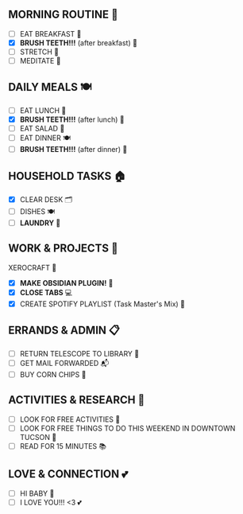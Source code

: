 ## MORNING ROUTINE 🌅
- [ ] EAT BREAKFAST 🍳
- [x] **BRUSH TEETH!!!** (after breakfast) 🦷
- [ ] STRETCH 🤸
- [ ] MEDITATE 🧘

## DAILY MEALS 🍽️
- [ ] EAT LUNCH 🥪
- [x] **BRUSH TEETH!!!** (after lunch) 🦷
- [ ] EAT SALAD 🥗
- [ ] EAT DINNER 🍽️
- [ ] **BRUSH TEETH!!!** (after dinner) 🦷

## HOUSEHOLD TASKS 🏠
- [x] CLEAR DESK 🗂️
- [ ] DISHES 🍽️
- [ ] **LAUNDRY** 👕

## WORK & PROJECTS 💼
XEROCRAFT 🔧
- [x] **MAKE OBSIDIAN PLUGIN!** 🔌
- [x] **CLOSE TABS** 💻
- [x] CREATE SPOTIFY PLAYLIST (Task Master's Mix) 🎵

## ERRANDS & ADMIN 📋
- [ ] RETURN TELESCOPE TO LIBRARY 🔭
- [ ] GET MAIL FORWARDED 📬
- [ ] BUY CORN CHIPS 🌽

## ACTIVITIES & RESEARCH 🎯
- [ ] LOOK FOR FREE ACTIVITIES 🎉
- [ ] LOOK FOR FREE THINGS TO DO THIS WEEKEND IN DOWNTOWN TUCSON 🌵
- [ ] READ FOR 15 MINUTES 📚

## LOVE & CONNECTION 💕
- [ ] HI BABY 👋
- [ ] I LOVE YOU!!! <3 💕